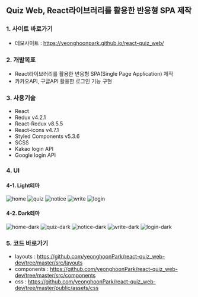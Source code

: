 ## Quiz Web, React라이브러리를 활용한 반응형 SPA 제작

### 1. 사이트 바로가기

- 데모사이트 : <a href="https://yeonghoonpark.github.io/react-quiz_web/" target="_blank">https://yeonghoonpark.github.io/react-quiz_web/</a>

### 2. 개발목표

- React라이브러리를 활용한 반응형 SPA(Single Page Application) 제작
- 카카오API, 구글API 활용한 로그인 기능 구현

### 3. 사용기술

- React
- Redux v4.2.1
- React-Redux v8.5.5
- React-icons v4.7.1
- Styled Components v5.3.6
- SCSS
- Kakao login API
- Google login API

### 4. UI

#### 4-1. Light테마
![home](https://user-images.githubusercontent.com/95198410/228510533-aebae790-9e82-46e2-9938-955c53ee58db.png)
![quiz](https://user-images.githubusercontent.com/95198410/228510545-1c830cfc-23bc-4303-80c6-8c93e2b4d102.png)
![notice](https://user-images.githubusercontent.com/95198410/228510558-8b6f4578-92c7-44ab-8e1a-2b092efa5b4d.png)
![write](https://user-images.githubusercontent.com/95198410/228510567-a612cfaa-b352-4a91-9199-52ac2fd09a58.png)
![login](https://user-images.githubusercontent.com/95198410/228510571-25d14548-aee4-496f-8ede-c58299a9e2ee.png)

#### 4-2. Dark테마
![home-dark](https://user-images.githubusercontent.com/95198410/228510582-25a01d76-1b8a-4e15-a1fb-ecfdc9dff99e.png)
![quiz-dark](https://user-images.githubusercontent.com/95198410/228510592-5ff3a66c-bd29-4ef1-8f07-9ca848a2f95c.png)
![notice-dark](https://user-images.githubusercontent.com/95198410/228510602-131fb0e3-2802-4569-bb5d-39799c0dc536.png)
![write-dark](https://user-images.githubusercontent.com/95198410/228510614-9c23ec0c-3d59-4da6-9151-b986565422c2.png)
![login-dark](https://user-images.githubusercontent.com/95198410/228510618-2d7e0d91-bda4-43e4-8c3a-a1ff2cea5476.png)

### 5. 코드 바로가기

- layouts : https://github.com/yeonghoonPark/react-quiz_web-dev/tree/master/src/layouts
- components : https://github.com/yeonghoonPark/react-quiz_web-dev/tree/master/src/components
- css : https://github.com/yeonghoonPark/react-quiz_web-dev/tree/master/public/assets/css
